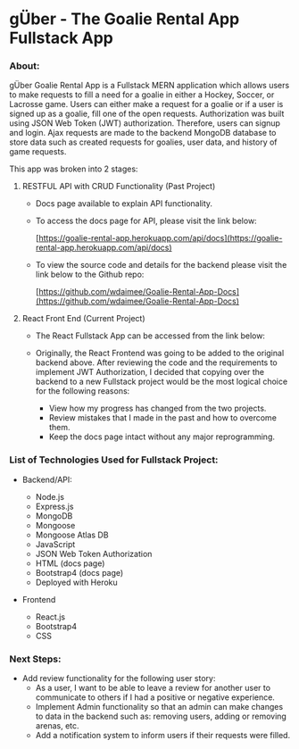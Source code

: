  # gÜber - The Goalie Rental App Fullstack App

 ### About:

 gÜber Goalie Rental App is a Fullstack MERN application which allows users to make requests to fill a need for a goalie in either a Hockey, Soccer, or Lacrosse game. Users can either make a request for a goalie or if a user is signed up as a goalie, fill one of the open requests. Authorization was built using JSON Web Token (JWT) authorization. Therefore, users can signup and login. Ajax requests are made to the backend MongoDB database to store data such as created requests for goalies, user data, and history of game requests.

 This app was broken into 2 stages:

 1. RESTFUL API with CRUD Functionality (Past Project)
    - Docs page available to explain API functionality.
    - To access the docs page for API, please visit the link below:

        [https://goalie-rental-app.herokuapp.com/api/docs](https://goalie-rental-app.herokuapp.com/api/docs)

    - To view the source code and details for the backend please visit the link below to the Github repo:

        [https://github.com/wdaimee/Goalie-Rental-App-Docs](https://github.com/wdaimee/Goalie-Rental-App-Docs)

2. React Front End (Current Project)
    - The React Fullstack App can be accessed from the link below:

    - Originally, the React Frontend was going to be added to the original backend above. After reviewing the code and the requirements to implement JWT Authorization, I decided that copying over the backend to a new Fullstack project would be the most logical choice for the following reasons:
        - View how my progress has changed from the two projects.
        - Review mistakes that I made in the past and how to overcome them.
        - Keep the docs page intact without any major reprogramming.

### List of Technologies Used for Fullstack Project:
- Backend/API:
    - Node.js
    - Express.js
    - MongoDB
    - Mongoose
    - Mongoose Atlas DB
    - JavaScript
    - JSON Web Token Authorization
    - HTML (docs page)
    - Bootstrap4 (docs page)
    - Deployed with Heroku

- Frontend
    - React.js
    - Bootstrap4
    - CSS

### Next Steps:
- Add review functionality for the following user story:
    - As a user, I want to be able to leave a review for another user to communicate to others if I had a positive or negative experience.
    - Implement Admin functionality so that an admin can make changes to data in the backend such as: removing users, adding or removing arenas, etc.
    - Add a notification system to inform users if their requests were filled.
